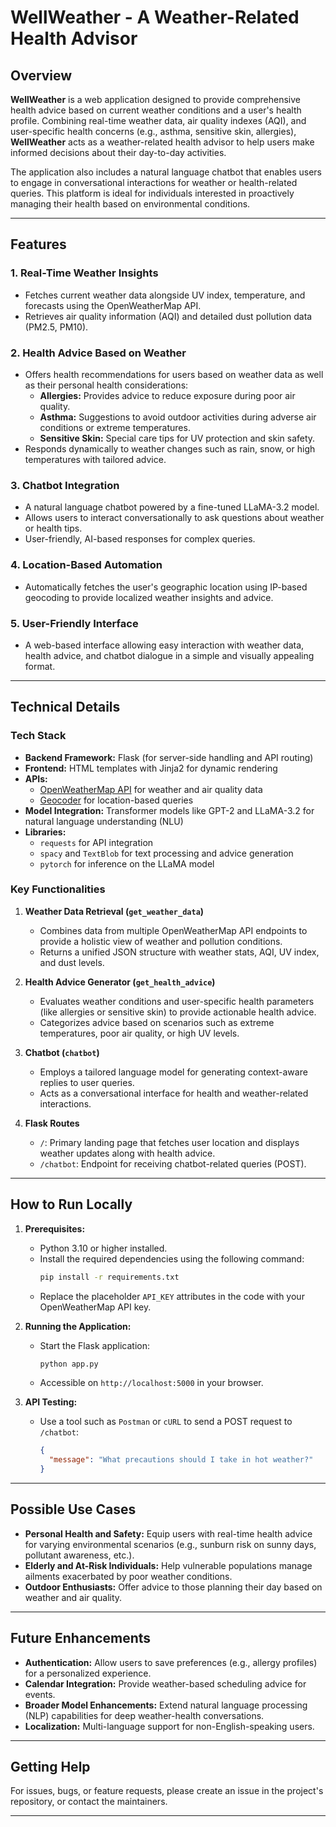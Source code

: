 # WellWeather - A Weather-Related Health Advisor

## Overview
**WellWeather** is a web application designed to provide comprehensive health advice based on current weather conditions and a user's health profile. Combining real-time weather data, air quality indexes (AQI), and user-specific health concerns (e.g., asthma, sensitive skin, allergies), **WellWeather** acts as a weather-related health advisor to help users make informed decisions about their day-to-day activities.

The application also includes a natural language chatbot that enables users to engage in conversational interactions for weather or health-related queries. This platform is ideal for individuals interested in proactively managing their health based on environmental conditions.

---

## Features
### 1. **Real-Time Weather Insights**
- Fetches current weather data alongside UV index, temperature, and forecasts using the OpenWeatherMap API.
- Retrieves air quality information (AQI) and detailed dust pollution data (PM2.5, PM10).

### 2. **Health Advice Based on Weather**
- Offers health recommendations for users based on weather data as well as their personal health considerations:
  - **Allergies:** Provides advice to reduce exposure during poor air quality.
  - **Asthma:** Suggestions to avoid outdoor activities during adverse air conditions or extreme temperatures.
  - **Sensitive Skin:** Special care tips for UV protection and skin safety.
- Responds dynamically to weather changes such as rain, snow, or high temperatures with tailored advice.

### 3. **Chatbot Integration**
- A natural language chatbot powered by a fine-tuned LLaMA-3.2 model.
- Allows users to interact conversationally to ask questions about weather or health tips.
- User-friendly, AI-based responses for complex queries.

### 4. **Location-Based Automation**
- Automatically fetches the user's geographic location using IP-based geocoding to provide localized weather insights and advice.

### 5. **User-Friendly Interface**
- A web-based interface allowing easy interaction with weather data, health advice, and chatbot dialogue in a simple and visually appealing format.

---

## Technical Details
### Tech Stack
- **Backend Framework:** Flask (for server-side handling and API routing)
- **Frontend:** HTML templates with Jinja2 for dynamic rendering
- **APIs:**
  - [OpenWeatherMap API](https://openweathermap.org/) for weather and air quality data
  - [Geocoder](https://geocoder.readthedocs.io/) for location-based queries
- **Model Integration:** Transformer models like GPT-2 and LLaMA-3.2 for natural language understanding (NLU)
- **Libraries:**
  - `requests` for API integration
  - `spacy` and `TextBlob` for text processing and advice generation
  - `pytorch` for inference on the LLaMA model

### Key Functionalities
1. **Weather Data Retrieval (`get_weather_data`)**
   - Combines data from multiple OpenWeatherMap API endpoints to provide a holistic view of weather and pollution conditions.
   - Returns a unified JSON structure with weather stats, AQI, UV index, and dust levels.

2. **Health Advice Generator (`get_health_advice`)**
   - Evaluates weather conditions and user-specific health parameters (like allergies or sensitive skin) to provide actionable health advice.
   - Categorizes advice based on scenarios such as extreme temperatures, poor air quality, or high UV levels.

3. **Chatbot (`chatbot`)**
   - Employs a tailored language model for generating context-aware replies to user queries.
   - Acts as a conversational interface for health and weather-related interactions.

4. **Flask Routes**
   - `/`: Primary landing page that fetches user location and displays weather updates along with health advice.
   - `/chatbot`: Endpoint for receiving chatbot-related queries (POST).

---

## How to Run Locally
1. **Prerequisites:**
   - Python 3.10 or higher installed.
   - Install the required dependencies using the following command:
     ```bash
     pip install -r requirements.txt
     ```
   - Replace the placeholder `API_KEY` attributes in the code with your OpenWeatherMap API key.

2. **Running the Application:**
   - Start the Flask application:
     ```bash
     python app.py
     ```
   - Accessible on `http://localhost:5000` in your browser.

3. **API Testing:**
   - Use a tool such as `Postman` or `cURL` to send a POST request to `/chatbot`:
     ```json
     {
       "message": "What precautions should I take in hot weather?"
     }
     ```

---

## Possible Use Cases
- **Personal Health and Safety:** Equip users with real-time health advice for varying environmental scenarios (e.g., sunburn risk on sunny days, pollutant awareness, etc.).
- **Elderly and At-Risk Individuals:** Help vulnerable populations manage ailments exacerbated by poor weather conditions.
- **Outdoor Enthusiasts:** Offer advice to those planning their day based on weather and air quality.

---

## Future Enhancements
- **Authentication:** Allow users to save preferences (e.g., allergy profiles) for a personalized experience.
- **Calendar Integration:** Provide weather-based scheduling advice for events.
- **Broader Model Enhancements:** Extend natural language processing (NLP) capabilities for deep weather-health conversations.
- **Localization:** Multi-language support for non-English-speaking users.

---

## Getting Help
For issues, bugs, or feature requests, please create an issue in the project's repository, or contact the maintainers.

---
